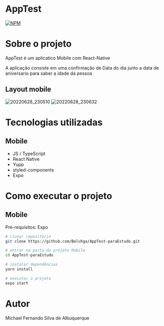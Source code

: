 # AppTest

[![NPM](https://img.shields.io/npm/l/react)](hhttps://github.com/Beluhga/AppTest-paraEstudo/blob/main/LICENSE) 

# Sobre o projeto

AppTest é um aplicatico Mobile com React-Native

A aplicação consiste em uma confirmação de Data do dia junto a data de aniversario para saber a idade da pessoa

## Layout mobile
![20220628_230510](https://user-images.githubusercontent.com/82901722/176337106-221faee8-f02f-41f4-9043-44d3138e22dc.gif)
![20220628_230632](https://user-images.githubusercontent.com/82901722/176337119-1592ef79-11b5-4f98-9065-a229adab46df.gif)


# Tecnologias utilizadas
## Mobile
-  JS / TypeScript
- React Native
- Yupp
- styled-components
- Expo


# Como executar o projeto

## Mobile
Pré-requisitos: Expo

```bash
# clonar repositório
git clone https://github.com/Beluhga/AppTest-paraEstudo.git

# entrar na pasta do projeto Mobile
cd AppTest-paraEstudo

# instalar dependências
yarn install

# executar o projeto
expo start
```

# Autor

Michael Fernando Silva de Albuquerque
